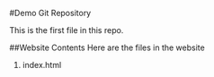 #Demo Git Repository

This is the first file in this repo.

##Website Contents
Here are the files in the website

1. index.html